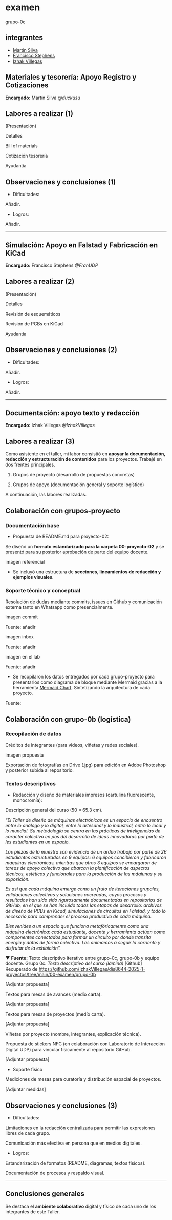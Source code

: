 # examen

grupo-0c

## integrantes

- [Martín Silva](https://github.com/duckusu)
- [Francisco Stephens](https://github.com/FranUDP)
- [Izhak Villegas](https://github.com/IzhakVillegas)

## Materiales y tesorería: Apoyo Registro y Cotizaciones

**Encargado:** Martín Silva *@duckusu*

## Labores a realizar (1)

(Presentación)

Detalles

Bill of materials

Cotización tesorería

Ayudantía

## Observaciones y conclusiones (1)

- Dificultades:

Añadir.

- Logros:

Añadir.

---

## Simulación: Apoyo en Falstad y Fabricación en KiCad

**Encargado:** Francisco Stephens *@FranUDP*

## Labores a realizar (2)

(Presentación)

Detalles

Revisión de esquemáticos

Revisión de PCBs en KiCad

Ayudantía

## Observaciones y conclusiones (2)

- Dificultades:

 Añadir.

- Logros:

 Añadir.

---

## Documentación: apoyo texto y redacción

**Encargado:** Izhak Villegas *@IzhakVillegas*

## Labores a realizar (3)

Como asistente en el taller, mi labor consistió en **apoyar la documentación, redacción y estructuración de contenidos** para los proyectos. Trabajé en dos frentes principales.

1. Grupos de proyecto (desarrollo de propuestas concretas)

2. Grupos de apoyo (documentación general y soporte logístico)

A continuación, las labores realizadas.

## Colaboración con grupos-proyecto

### Documentación base

- Propuesta de README.md para proyecto-02:

 Se diseñó un **formato estandarizado para la carpeta 00-proyecto-02** y se presentó para su posterior aprobación de parte del equipo docente.

imagen referencial

- Se incluyó una estructura de **secciones, lineamientos de redacción y ejemplos visuales**.

### Soporte técnico y conceptual

Resolución de dudas mediante commits, issues en Github y comunicación externa tanto en Whatsapp como presencialmente.

imagen commit

Fuente: añadir

imagen inbox

Fuente: añadir

imagen en el lab

Fuente: añadir

- Se recopilaron los datos entregados por cada grupo-proyecto para presentarlos como diagrama de bloque mediante Mermaid gracias a la herramienta [Mermaid Chart](https://www.mermaidchart.com/). Sintetizando la arquitectura de cada proyecto.

Fuente:

## Colaboración con grupo-0b (logística)

### Recopilación de datos

Créditos de integrantes (para videos, viñetas y redes sociales).

imagen propuesta

Exportación de fotografías en Drive (.jpg) para edición en Adobe Photoshop y posterior subida al repositorio.

### Textos descriptivos

- Redacción y diseño de materiales impresos (cartulina fluorescente, monocromía):

Descripción general del curso (50 × 65.3 cm).

*"El Taller de diseño de máquinas electrónicas es un espacio de encuentro entre lo análogo y lo digital, entre lo artesanal y lo industrial, entre lo local y lo mundial. Su metodología se centra en las prácticas de inteligencias de carácter colectivo en pos del desarrollo de ideas innovadoras por parte de les estudiantes en un espacio.*

*Las piezas de la muestra son evidencia de un arduo trabajo por parte de 26 estudiantes estructurados en 9 equipos: 6 equipos concibieron y fabricaron máquinas electrónicas, mientras que otros 3 equipos se encargaron de tareas de apoyo colectivo que abarcan la planificación de aspectos técnicos, estéticos y funcionales para la producción de las máqiunas y su exposición.*

*Es así que cada máquina emerge como un fruto de iteraciones grupales, validaciones colectivas y soluciones cocreadas, cuyos procesos y resultados han sido sido rigurosamente documentadas en repositorios de GitHub, en el que se han incluido todas las etapas de desarrollo: archivos de diseño de PCBs en Kicad, simulaciones de circuitos en Falstad, y todo lo necesario para comprender el proceso productivo de cada máquina.*

*Bienvenides a un espacio que funciona metafóricamente como una máquina electrónica: cada estudiante, docente y herramienta actúan como componentes conectados para formar un circuito por donde transita energía y datos de forma colectiva. Les animamos a seguir la corriente y disfrutar de la exhibición".*

▼ **Fuente:** Texto descriptivo iterativo entre grupo-0c, grupo-0b y equipo docente. Grupo 0c. *Texto descriptivo del curso (lámina)* [Github] Recuperado de <https://github.com/IzhakVillegas/dis8644-2025-1-proyectos/tree/main/00-examen/grupo-0b>

[Adjuntar propuesta]

Textos para mesas de avances (medío carta).

[Adjuntar propuesta]

Textos para mesas de proyectos (medío carta).

[Adjuntar propuesta]

Viñetas por proyecto (nombre, integrantes, explicación técnica).

Propuesta de stickers NFC (en colaboración con Laboratorio de Interacción Digital UDP) para vincular físicamente al repositorio GitHub.

[Adjuntar propuesta]

- Soporte físico

Mediciones de mesas para curatoría y distribución espacial de proyectos.

[Adjuntar medidas]

## Observaciones y conclusiones (3)

- Dificultades:

 Limitaciones en la redacción centralizada para permitir las expresiones libres de cada grupo.

 Comunicación más efectiva en persona que en medios digitales.

- Logros:

 Estandarización de formatos (README, diagramas, textos físicos).

 Documentación de procesos y respaldo visual.

---

## Conclusiones generales

Se destaca el **ambiente colaborativo** digital y físico de cada uno de los integrantes de este Taller.
